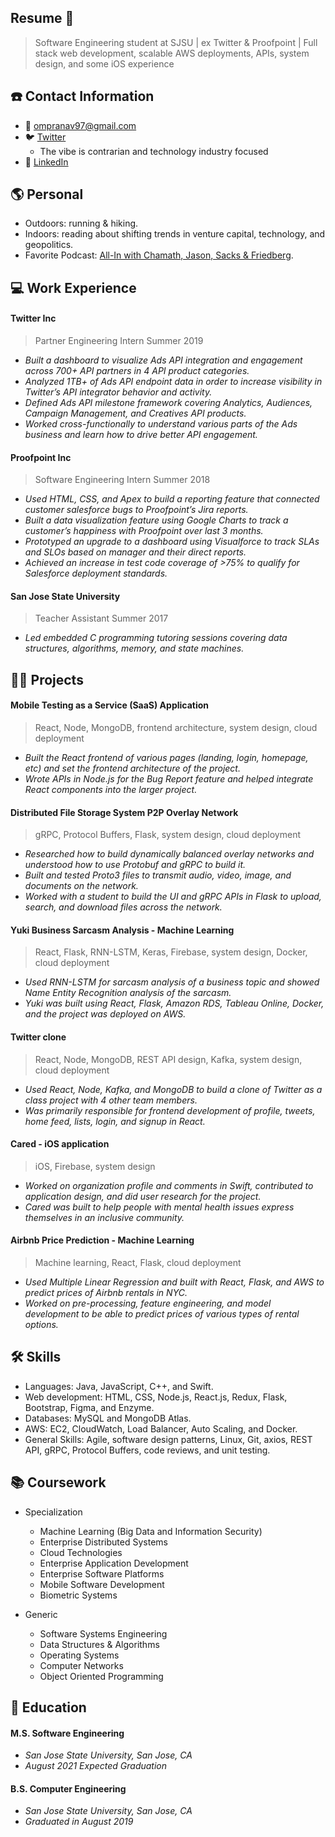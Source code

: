 ## Resume 👋
> Software Engineering student at SJSU | ex Twitter & Proofpoint | Full stack web development, scalable AWS deployments, APIs, system design, and some iOS experience

## ☎️ Contact Information
- 📧 ompranav97@gmail.com
- 🐦 [Twitter](https://www.twitter.com/pranavpatilsf) 
  - The vibe is contrarian and technology industry focused
- 🔗 [LinkedIn](https://www.linkedin.com/in/pranavrpatil/)

## 🌎 Personal
- Outdoors: running & hiking.
- Indoors: reading about shifting trends in venture capital, technology, and geopolitics.
- Favorite Podcast: [All-In with Chamath, Jason, Sacks & Friedberg](https://podcasts.apple.com/us/podcast/all-in-with-chamath-palihapitiya-jason-calacanis/id1502871393).

## 💻 Work Experience
#### **Twitter Inc** 
> Partner Engineering Intern Summer 2019
- *Built a dashboard to visualize Ads API integration and engagement across 700+ API partners in 4 API product categories.*
- *Analyzed 1TB+ of Ads API endpoint data in order to increase visibility in Twitter’s API integrator behavior and activity.*
- *Defined Ads API milestone framework covering Analytics, Audiences, Campaign Management, and Creatives API products.*
- *Worked cross-functionally to understand various parts of the Ads business and learn how to drive better API engagement.*

#### **Proofpoint Inc**
> Software Engineering Intern Summer 2018
- *Used HTML, CSS, and Apex to build a reporting feature that connected customer salesforce bugs to Proofpoint’s Jira reports.*
- *Built a data visualization feature using Google Charts to track a customer’s happiness with Proofpoint over last 3 months.*
- *Prototyped an upgrade to a dashboard using Visualforce to track SLAs and SLOs based on manager and their direct reports.*
- *Achieved an increase in test code coverage of >75% to qualify for Salesforce deployment standards.*

#### **San Jose State University**
> Teacher Assistant Summer 2017
- *Led embedded C programming tutoring sessions covering data structures, algorithms, memory, and state machines.*

## 👨‍💻 Projects
#### **Mobile Testing as a Service (SaaS) Application** 
> React, Node, MongoDB, frontend architecture, system design, cloud deployment
- *Built the React frontend of various pages (landing, login, homepage, etc) and set the frontend architecture of the project.*
- *Wrote APIs in Node.js for the Bug Report feature and helped integrate React components into the larger project.*

#### **Distributed File Storage System P2P Overlay Network** 
> gRPC, Protocol Buffers, Flask, system design, cloud deployment
- *Researched how to build dynamically balanced overlay networks and understood how to use Protobuf and gRPC to build it.*
- *Built and tested Proto3 files to transmit audio, video, image, and documents on the network.*
- *Worked with a student to build the UI and gRPC APIs in Flask to upload, search, and download files across the network.*

#### **Yuki Business Sarcasm Analysis - Machine Learning** 
> React, Flask, RNN-LSTM, Keras, Firebase, system design, Docker, cloud deployment
- *Used RNN-LSTM for sarcasm analysis of a business topic and showed Name Entity Recognition analysis of the sarcasm.*
- *Yuki was built using React, Flask, Amazon RDS, Tableau Online, Docker, and the project was deployed on AWS.*

#### **Twitter clone** 
> React, Node, MongoDB, REST API design, Kafka, system design, cloud deployment
- *Used React, Node, Kafka, and MongoDB to build a clone of Twitter as a class project with 4 other team members.*
- *Was primarily responsible for frontend development of profile, tweets, home feed, lists, login, and signup in React.*

#### **Cared - iOS application** 
> iOS, Firebase, system design
- *Worked on organization profile and comments in Swift, contributed to application design, and did user research for the project.*
- *Cared was built to help people with mental health issues express themselves in an inclusive community.*

#### **Airbnb Price Prediction - Machine Learning** 
> Machine learning, React, Flask, cloud deployment
- *Used Multiple Linear Regression and built with React, Flask, and AWS to predict prices of Airbnb rentals in NYC.*
- *Worked on pre-processing, feature engineering, and model development to be able to predict prices of various types of rental options.*

## 🛠 Skills 
- Languages: Java, JavaScript, C++, and Swift.
- Web development: HTML, CSS, Node.js, React.js, Redux, Flask, Bootstrap, Figma, and Enzyme.
- Databases: MySQL and MongoDB Atlas.
- AWS: EC2, CloudWatch, Load Balancer, Auto Scaling, and Docker.
- General Skills: Agile, software design patterns, Linux, Git, axios, REST API, gRPC, Protocol Buffers, code reviews, and unit testing.

## 📚 Coursework
- Specialization
  - Machine Learning (Big Data and Information Security)
  - Enterprise Distributed Systems
  - Cloud Technologies
  - Enterprise Application Development
  - Enterprise Software Platforms
  - Mobile Software Development
  - Biometric Systems

- Generic
  - Software Systems Engineering
  - Data Structures & Algorithms
  - Operating Systems
  - Computer Networks
  - Object Oriented Programming

## 🏫 Education
#### **M.S. Software Engineering**
- *San Jose State University, San Jose, CA*
- *August 2021 Expected Graduation*

#### **B.S. Computer Engineering**
- *San Jose State University, San Jose, CA*
- *Graduated in August 2019*


<!--
**pranavpatilsce/pranavpatilsce** is a ✨ _special_ ✨ repository because its `README.md` (this file) appears on your GitHub profile.

Here are some ideas to get you started:

- 🔭 I’m currently working on ...
- 🌱 I’m currently learning ...
- 👯 I’m looking to collaborate on ...
- 🤔 I’m looking for help with ...
- 💬 Ask me about ...
- 📫 How to reach me: ...
- 😄 Pronouns: ...
- ⚡ Fun fact: ...
-->
